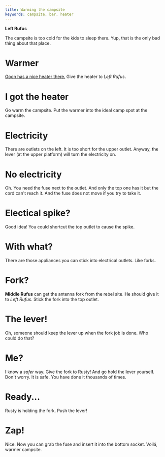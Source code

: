 ```yaml
---
title: Warming the campsite
keywords: campsite, bar, heater
---
```


**Left Rufus**

The campsite is too cold for the kids to sleep there. Yup, that is the only bad thing about that place.

# Warmer
[Goon has a nice heater there.](045-heater.md) Give the heater to *Left Rufus*.

# I got the heater
Go warm the campsite. Put the warmer into the ideal camp spot at the campsite.

# Electricity
There are outlets on the left. It is too short for the upper outlet. Anyway, the lever (at the upper platform) will turn the electricity on.

# No electricity
Oh. You need the fuse next to the outlet. And only the top one has it but the cord can't reach it. And the fuse does not move if you try to take it.

# Electical spike?
Good idea! You could shortcut the top outlet to cause the spike.

# With what?
There are those appliances you can stick into electrical outlets. Like forks.

# Fork?
**Middle Rufus** can get the antenna fork from the rebel site. He should give it to *Left Rufus*. Stick the fork into the top outlet.

# The lever!
Oh, someone should keep the lever up when the fork job is done. Who could do that?

# Me?
I know a *safer* way. Give the fork to Rusty! And go hold the lever yourself. Don't worry. It is safe. You have done it thousands of times.

# Ready...
Rusty is holding the fork. Push the lever!

# Zap!
Nice. Now you can grab the fuse and insert it into the bottom socket. Voilá, warmer campsite.
